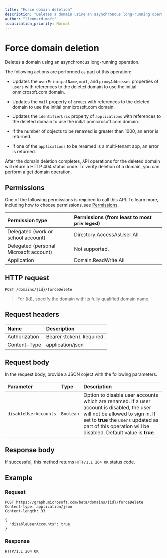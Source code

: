```yaml
---
title: "Force domain deletion"
description: "Deletes a domain using an asynchronous long-running operation."
author: "lleonard-msft"
localization_priority: Normal
---
```


# Force domain deletion

Deletes a domain using an asynchronous long-running operation.

The following actions are performed as part of this operation:

* Updates the `userPrincipalName`, `mail`, and `proxyAddresses` properties of `users` with references to the deleted domain to use the initial onmicrosoft.com domain.

* Updates the `mail` property of `groups` with references to the deleted domain to use the initial onmicrosoft.com domain.

* Updates the `identifierUris` property of `applications` with references to the deleted domain to use the initial onmicrosoft.com domain.

* If the number of objects to be renamed is greater than 1000, an error is returned.

* If one of the `applications` to be renamed is a multi-tenant app, an error is returned.

After the domain deletion completes, API operations for the deleted domain will return a HTTP 404 status code. To verify deletion of a domain, you can perform a [get domain](domain-get.md) operation.

## Permissions

One of the following permissions is required to call this API. To learn more, including how to choose permissions, see [Permissions](/graph/permissions-reference).

|Permission type      | Permissions (from least to most privileged)              |
|:--------------------|:---------------------------------------------------------|
|Delegated (work or school account) | Directory.AccessAsUser.All    |
|Delegated (personal Microsoft account) | Not supported.    |
|Application | Domain.ReadWrite.All |

## HTTP request

<!-- { "blockType": "ignored" } -->

```http
POST /domains/{id}/forceDelete
```

> For {id}, specify the domain with its fully qualified domain name.

## Request headers

| Name | Description |
|:---------------|:----------|
| Authorization  | Bearer {token}. Required.|
| Content-Type  | application/json |

## Request body

In the request body, provide a JSON object with the following parameters.

| Parameter | Type | Description |
|:---------------|:--------|:----------|
|`disableUserAccounts`|`Boolean`| Option to disable user accounts which are renamed. If a user account is disabled, the user will not be allowed to sign in. If set to **true** the `users` updated as part of this operation will be disabled.  Default value is **true**. |

## Response body

If successful, this method returns `HTTP/1.1 204 OK` status code.

## Example

### Request

<!-- {
  "blockType": "request",
  "name": "domain_forcedelete"
}-->

```http
POST https://graph.microsoft.com/beta/domains/{id}/forceDelete
Content-type: application/json
Content-length: 33

{
  "disableUserAccounts": true
}
```

### Response

<!-- {
  "blockType": "response",
  "truncated": true,
  "@odata.type": "microsoft.graph.None"
} -->

```http
HTTP/1.1 204 OK
```

<!-- uuid: 8fcb5dbc-d5aa-4681-8e31-b001d5168d79
2015-10-25 14:57:30 UTC -->
<!-- {
  "type": "#page.annotation",
  "description": "domain: forcedelete",
  "keywords": "",
  "section": "documentation",
  "tocPath": ""
}-->
